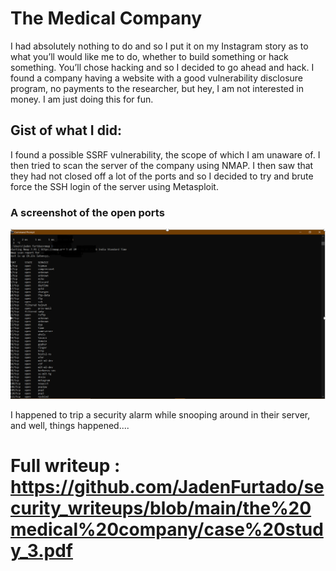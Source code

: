 # The Medical Company

I had absolutely nothing to do and so I put it on my Instagram story as to what you’ll would like me to do, whether to build something or hack something. You’ll chose hacking and 
so I decided to go ahead and hack. I found a company having a website with a good vulnerability disclosure program, no payments to the researcher, 
but hey, I am not interested in money. I am just doing this for fun.   

## Gist of what I did:

I found a possible SSRF vulnerability, the scope of which I am unaware of. I then tried to scan the server of the company using NMAP. 
I then saw that they had not closed off a lot of the ports and so I decided to try and brute force the SSH login of the server using Metasploit. 

### A screenshot of the open ports 

<img src="https://github.com/JadenFurtado/security_writeups/blob/main/the%20medical%20company/cmd.png" />

I happened to trip a security alarm while snooping around in their server, and well, things happened.... 

# Full writeup : https://github.com/JadenFurtado/security_writeups/blob/main/the%20medical%20company/case%20study_3.pdf


